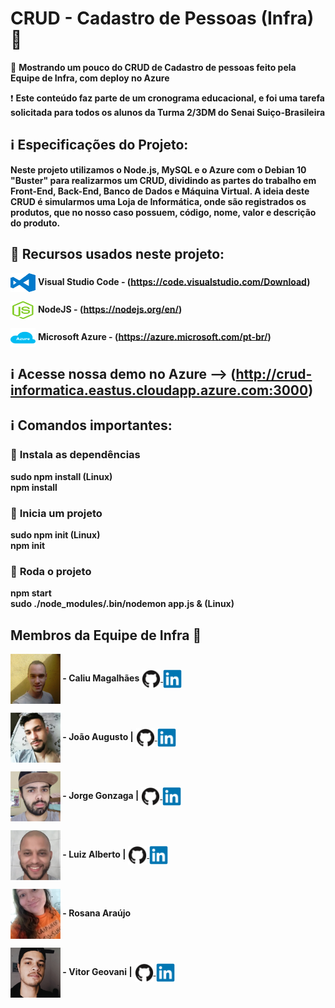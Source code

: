 # CRUD - Cadastro de Pessoas (Infra) :file_folder:
:bookmark_tabs: **Mostrando um pouco do CRUD de Cadastro de pessoas feito pela Equipe de Infra, com deploy no Azure**

:heavy_exclamation_mark: **Este conteúdo faz parte de um cronograma educacional, e foi uma tarefa solicitada para todos os alunos da Turma 2/3DM do Senai Suiço-Brasileira**

## :information_source: Especificações do Projeto:

**Neste projeto utilizamos o Node.js, MySQL e o Azure com o Debian 10 "Buster" para realizarmos um CRUD, dividindo as partes do trabalho em Front-End, Back-End, Banco de Dados e Máquina Virtual. A ideia deste CRUD é simularmos uma Loja de Informática, onde são registrados os produtos, que no nosso caso possuem, código, nome, valor e descrição do produto.**

## 📌 Recursos usados neste projeto:

<img align="center" alt="icon-js" height="30" width="40" src="icons/visual-studio-code-logo-svg-vector.svg" style="max-width:100%;"></img> **Visual Studio Code -  (https://code.visualstudio.com/Download)**

<img align="center" alt="icon-js" height="30" width="40" src="https://raw.githubusercontent.com/devicons/devicon/master/icons/nodejs/nodejs-original.svg" style="max-width:100%;"></img> **NodeJS - (https://nodejs.org/en/)**

<img align="center" alt="icon-js" height="30" width="40" src="icons/microsoft-azure-svgrepo-com.svg" style="max-width:100%;"></img> **Microsoft Azure -  (https://azure.microsoft.com/pt-br/)**

## :information_source: **Acesse nossa demo no Azure --> (http://crud-informatica.eastus.cloudapp.azure.com:3000)**

## :information_source: **Comandos importantes:**
### 📍 **Instala as dependências**
**sudo npm install (Linux)** <br>
**npm install**


### 📍 **Inicia um projeto**
**sudo npm init (Linux)** <br>
**npm init**

### 📍 **Roda o projeto**
**npm start** <br>
**sudo ./node_modules/.bin/nodemon app.js & (Linux)**

## Membros da Equipe de Infra :beginner:

**<img align="center" alt="icon-js" height="80" width="80" src="profiles/caliu.jpeg" style="max-width:100%;"></img> - Caliu Magalhães**
<a href="https://github.com/caliusantos" target="_blank">
  <img align="center" alt="icon-js" height="30" width="30" src="https://raw.githubusercontent.com/devicons/devicon/master/icons/github/github-original.svg" style="max-width:100%;">
</a>
<a href="https://www.linkedin.com/in/caliu-dos-santos-949561101/" target="_blank">
  <img align="center" alt="icon-js" height="30" width="30" src="https://raw.githubusercontent.com/devicons/devicon/master/icons/linkedin/linkedin-original.svg" style="max-width:100%;">
</a>

**<img align="center" alt="icon-js" height="80" width="80" src="profiles/joao_augusto.jpeg" style="max-width:100%;"></img> - João Augusto |**
<a href="https://github.com/JoaoAugust" target="_blank">
  <img align="center" alt="icon-js" height="30" width="30" src="https://raw.githubusercontent.com/devicons/devicon/master/icons/github/github-original.svg" style="max-width:100%;">
</a>
<a href="https://www.linkedin.com/in/joão-augusto-faria-192b1a217/" target="_blank">
  <img align="center" alt="icon-js" height="30" width="30" src="https://raw.githubusercontent.com/devicons/devicon/master/icons/linkedin/linkedin-original.svg" style="max-width:100%;">
</a>

**<img align="center" alt="icon-js" height="80" width="80" src="profiles/jorge.jpeg" style="max-width:100%;"></img> - Jorge Gonzaga |**
<a href="https://github.com/1997jorge" target="_blank">
  <img align="center" alt="icon-js" height="30" width="30" src="https://raw.githubusercontent.com/devicons/devicon/master/icons/github/github-original.svg" style="max-width:100%;">
</a>
<a href="https://www.linkedin.com/in/jorgesousag/" target="_blank">
  <img align="center" alt="icon-js" height="30" width="30" src="https://raw.githubusercontent.com/devicons/devicon/master/icons/linkedin/linkedin-original.svg" style="max-width:100%;">
</a>

**<img align="center" alt="icon-js" height="80" width="80" src="profiles/luiz.jpeg" style="max-width:100%;"></img> - Luiz Alberto |**
<a href="https://github.com/braquiara10" target="_blank">
  <img align="center" alt="icon-js" height="30" width="30" src="https://raw.githubusercontent.com/devicons/devicon/master/icons/github/github-original.svg" style="max-width:100%;">
</a>
<a href="https://www.linkedin.com/in/luiz-alberto-araujo-81033891" target="_blank">
  <img align="center" alt="icon-js" height="30" width="30" src="https://raw.githubusercontent.com/devicons/devicon/master/icons/linkedin/linkedin-original.svg" style="max-width:100%;">
</a>

**<img align="center" alt="icon-js" height="80" width="80" src="profiles/rosana.jpeg" style="max-width:100%;"></img> - Rosana Araújo**

**<img align="center" alt="icon-js" height="80" width="80" src="profiles/eu_4.jpeg" style="max-width:100%;"></img> - Vitor Geovani |**
<a href="https://github.com/VitorGeovani" target="_blank">
  <img align="center" alt="icon-js" height="30" width="30" src="https://raw.githubusercontent.com/devicons/devicon/master/icons/github/github-original.svg" style="max-width:100%;">
</a>
<a href="https://www.linkedin.com/in/vitor-silva-0b460021b/" target="_blank">
  <img align="center" alt="icon-js" height="30" width="30" src="https://raw.githubusercontent.com/devicons/devicon/master/icons/linkedin/linkedin-original.svg" style="max-width:100%;">
</a>




